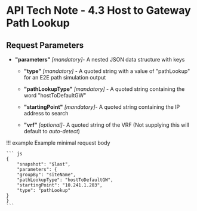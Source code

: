 # API Tech Note - 4.3 Host to Gateway Path Lookup

## Request Parameters

-   **"parameters"** *[mandatory]*- A nested JSON data structure with keys

    -   **"type"** *[mandatory]* - A quoted string with a value of "pathLookup" for an E2E path simulation output

    -   **"pathLookupType"** *[mandatory]* - A quoted string containing the word "hostToDefaultGW"

    -   **"startingPoint"** *[mandatory]*- A quoted string containing the IP address to search

    -   **"vrf"** *[optional]*- A quoted string of the VRF (Not supplying this will default to *auto-detect*)

!!! example Example minimal request body

    ``` js
    {
        "snapshot": "$last",
        "parameters": {
        "groupBy": "siteName",
        "pathLookupType": "hostToDefaultGW",
        "startingPoint": "10.241.1.203",
        "type": "pathLookup"
    }
    }
    ```
